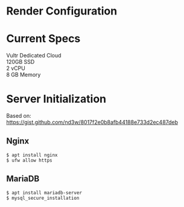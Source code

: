 # Render Configuration

# Current Specs

Vultr Dedicated Cloud\
120GB SSD\
2 vCPU\
8 GB Memory

# Server Initialization

Based on: https://gist.github.com/nd3w/8017f2e0b8afb44188e733d2ec487deb

## Nginx

```
$ apt install nginx
$ ufw allow https
```

## MariaDB

```
$ apt install mariadb-server
$ mysql_secure_installation
```
